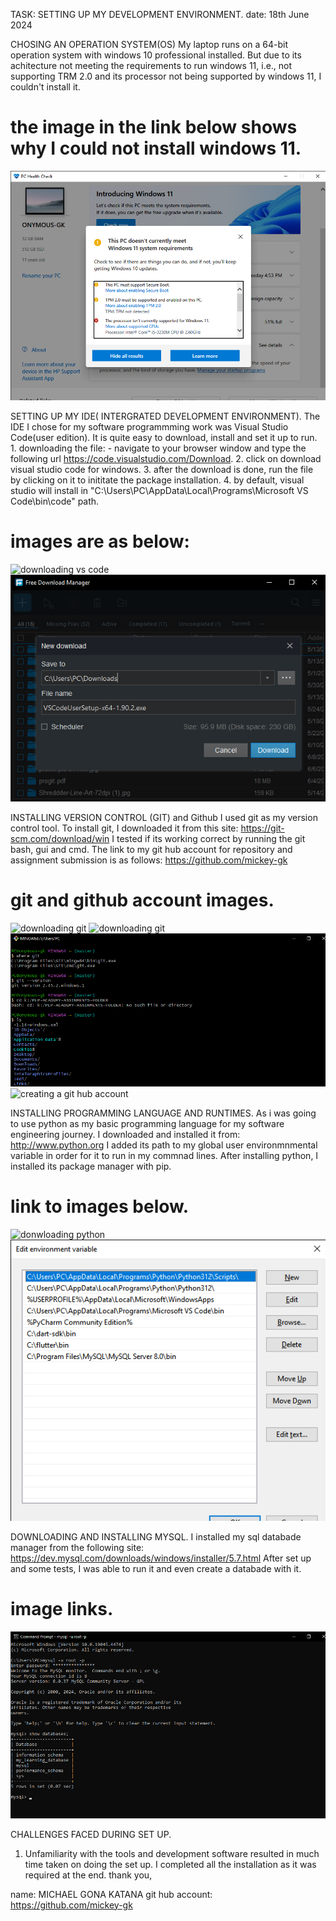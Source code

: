 TASK: SETTING UP MY DEVELOPMENT ENVIRONMENT.            date: 18th June 2024


CHOSING AN OPERATION SYSTEM(OS)
My laptop runs on a 64-bit operation system with windows 10 professional installed. But due to its achitecture not meeting the requirements to run windows 11, i.e., not supporting TRM 2.0 and its processor not being supported by windows 11, I couldn't install it.
# the image in the link below shows why I could not install windows 11.
![Issues with installing windows 11 on my OS](<images/PC Health Check 6_18_2024 6_23_21 PM.png>)


SETTING UP MY IDE( INTERGRATED DEVELOPMENT ENVIRONMENT).
The IDE I chose for my software programmming work was Visual Studio Code(user edition). It is quite easy to download, install and set it up to run.
    1.  downloading the file: - navigate to your browser window and type the following url
        https://code.visualstudio.com/Download.
    2. click on download visual studio code for windows.
    3. after the download is done, run the file by clicking on it to inititate the package installation.
    4. by default, visual studio will install in "C:\Users\PC\AppData\Local\Programs\Microsoft VS Code\bin\code" path.
# images are as below:
![downloading vs code](<images\Download Visual Studio Code - Mac, Linux, Windows and 1 more page - Personal - Microsoft​ Edge 6_20_2024 2_29_49 AM.png>)
![downloading vs code](<images\Free Download Manager 6_20_2024 2_30_26 AM.png>)


INSTALLING VERSION CONTROL (GIT)  and Github
I used git as my version control tool. To install git, I downloaded it from this site:  https://git-scm.com/download/win
I tested if its working correct by running the git bash, gui and cmd.
The link to my git hub account for repository and assignment submission is as follows: https://github.com/mickey-gk 
# git and github account images.
![downloading git](<images\Git - Downloads and 3 more pages - Personal - Microsoft​ Edge 6_20_2024 2_53_04 AM.png>)
![downloading git](<images\Git - Downloads and 3 more pages - Personal - Microsoft​ Edge 6_20_2024 2_53_31 AM.png>)
![checking git](<images\MINGW64__c_Users_PC 6_20_2024 3_02_44 AM.png>)
![creating a git hub account](<images\New split screen and 5 more pages - Personal - Microsoft​ Edge 6_20_2024 3_16_42 AM.png>)


INSTALLING PROGRAMMING LANGUAGE AND RUNTIMES.
As i was going to use python as my basic programming language for my software engineering journey. I downloaded and installed it from:  http://www.python.org
I added its path to my global user environmnmental variable in order for it to run in my commnad lines.
After installing python, I installed its package manager with pip.
# link to images below.
![donwloading python](<images\Welcome to Python.org and 3 more pages - Personal - Microsoft​ Edge 6_20_2024 3_26_40 AM.png>)
![configuring python path/env](<images\Edit environment variable 6_20_2024 3_22_57 AM.png>)


DOWNLOADING AND INSTALLING MYSQL.
I installed my sql databade manager from the following site: https://dev.mysql.com/downloads/windows/installer/5.7.html
After set up and some tests, I was able to run it and even create a databade with it.
# image links.
![running my sql on cmd](<images\Command Prompt - mysql  -u root -p 6_20_2024 3_40_18 AM.png>)

CHALLENGES FACED DURING SET UP.
1. Unfamiliarity with the tools and development software resulted in much time taken on doing the set up. I completed all the installation as it was required at the end.
thank you, 

name: MICHAEL GONA KATANA
git hub account: https://github.com/mickey-gk